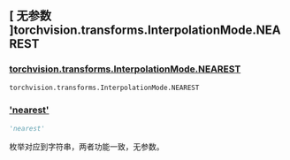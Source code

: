 ## [ 无参数 ]torchvision.transforms.InterpolationMode.NEAREST

### [torchvision.transforms.InterpolationMode.NEAREST](https://pytorch.org/vision/stable/index.html)

```python
torchvision.transforms.InterpolationMode.NEAREST
```

### ['nearest']()

```python
'nearest'
```

枚举对应到字符串，两者功能一致，无参数。
